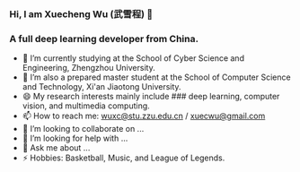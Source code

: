 ### Hi, I am Xuecheng Wu (武雪程) 👋

### A full deep learning developer from China.

- 🔭 I’m currently studying at the School of Cyber Science and Engineering, Zhengzhou University.
- 🌱 I’m also a prepared master student at the School of Computer Science and Technology, Xi'an Jiaotong University. 
- 😄 My research interests mainly include ### deep learning, computer vision, and multimedia computing.
- 📫 How to reach me: wuxc@stu.zzu.edu.cn / xuecwu@gmail.com
- 👯 I’m looking to collaborate on ...
- 🤔 I’m looking for help with ...
- 💬 Ask me about ...
- ⚡ Hobbies: Basketball, Music, and League of Legends.
